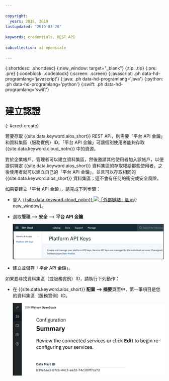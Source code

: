 ```yaml
---

copyright:
  years: 2018, 2019
lastupdated: "2019-03-28"

keywords: credentials, REST API

subcollection: ai-openscale

---
```


{:shortdesc: .shortdesc}
{:new_window: target="_blank"}
{:tip: .tip}
{:pre: .pre}
{:codeblock: .codeblock}
{:screen: .screen}
{:javascript: .ph data-hd-programlang='javascript'}
{:java: .ph data-hd-programlang='java'}
{:python: .ph data-hd-programlang='python'}
{:swift: .ph data-hd-programlang='swift'}

# 建立認證
{: #cred-create}

若要存取 {{site.data.keyword.aios_short}} REST API，則需要「平台 API 金鑰」和資料集區（服務實例）ID。「平台 API 金鑰」可讓個別使用者能夠存取 {{site.data.keyword.cloud_notm}} 中的資源。

對於企業帳戶，管理者可以建立資料集區，然後邀請其他使用者加入該帳戶，以便提供特定 {{site.data.keyword.aios_short}} 資料集區的存取權給那些使用者。之後使用者就可以建立自己的「平台 API 金鑰」，並且可以存取相同的 {{site.data.keyword.aios_short}} 資料集區；這不會有任何的衝突或安全風險。

如果要建立「平台 API 金鑰」，請完成下列步驟：

- 登入 [{{site.data.keyword.cloud_notm}} ![「外部鏈結」圖示](../../icons/launch-glyph.svg "「外部鏈結」圖示")](https://{DomainName}){: new_window}。

- 選取**管理** --> **安全** --> **平台 API 金鑰**

    ![平台 API 金鑰](images/cred-api-key.png)

- 建立並儲存「平台 API 金鑰」。

如果要尋找資料集區（或服務實例）ID，請執行下列動作：

- 在 {{site.data.keyword.aios_short}} **配置 --> 摘要**頁面中，第一筆項目是您的資料集區（服務實例）ID。

    ![資料集區 ID](images/data-mart-id.png)
